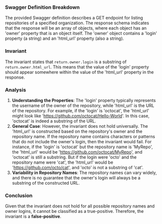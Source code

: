### Swagger Definition Breakdown
The provided Swagger definition describes a GET endpoint for listing repositories of a specified organization. The response schema indicates that the response will be an array of objects, where each object has an 'owner' property that is an object itself. The 'owner' object contains a 'login' property (a string) and an 'html_url' property (also a string).

### Invariant
The invariant states that `return.owner.login` is a substring of `return.owner.html_url`. This means that the value of the 'login' property should appear somewhere within the value of the 'html_url' property in the response.

### Analysis
1. **Understanding the Properties**: The 'login' property typically represents the username of the owner of the repository, while 'html_url' is the URL of the repository. For example, if the 'login' is 'octocat', the 'html_url' might look like 'https://github.com/octocat/Hello-World'. In this case, 'octocat' is indeed a substring of the URL.
2. **General Case**: However, the invariant does not hold universally. The 'html_url' is constructed based on the repository's owner and the repository name. If the repository name contains characters or patterns that do not include the owner's login, then the invariant would fail. For instance, if the 'login' is 'octocat' but the repository name is 'MyRepo', the 'html_url' would be 'https://github.com/octocat/MyRepo', and 'octocat' is still a substring. But if the login were 'octo' and the repository name were 'cat', the 'html_url' would be 'https://github.com/octo/cat', and 'octo' is not a substring of 'cat'. 
3. **Variability in Repository Names**: The repository names can vary widely, and there is no guarantee that the owner's login will always be a substring of the constructed URL. 

### Conclusion
Given that the invariant does not hold for all possible repository names and owner logins, it cannot be classified as a true-positive. Therefore, the invariant is a **false-positive**.
